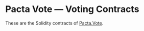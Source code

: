 # Pacta Vote — Voting Contracts

These are the Solidity contracts of [Pacta.Vote](https://pacta.vote).
